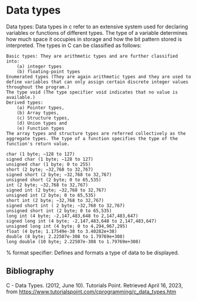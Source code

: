 # Data types

Data types: Data types in c refer to an extensive system used for declaring variables or functions of different types. The type of a variable determines how much space it occupies in storage and how the bit pattern stored is interpreted. The types in C can be classified as follows:
    
    Basic types: They are arithmetic types and are further classified into: 
        (a) integer types
        (b) floating-point types
    Enumerated types (They are again arithmetic types and they are used to define variables that can only assign certain discrete integer values throughout the program.)
    The type void (The type specifier void indicates that no value is available.)
    Derived types:
        (a) Pointer types, 
        (b) Array types, 
        (c) Structure types, 
        (d) Union types and 
        (e) Function types
    The array types and structure types are referred collectively as the aggregate types. The type of a function specifies the type of the function's return value.
    
    char (1 byte; −128 to 127)
    signed char (1 byte; −128 to 127)
    unsigned char (1 byte; 0 to 255)
    short (2 byte; −32,768 to 32,767)
    signed short (2 byte; −32,768 to 32,767)
    unsigned short (2 byte; 0 to 65,535)
    int (2 byte; −32,768 to 32,767)
    signed int (2 byte; −32,768 to 32,767)
    unsigned int (2 byte; 0 to 65,535)
    short int (2 byte; −32,768 to 32,767)
    signed short int ( 2 byte; −32,768 to 32,767)
    unsigned short int (2 byte; 0 to 65,535)
    long int (4 byte; -2,147,483,648 to 2,147,483,647)
    signed long int (4 byte; -2,147,483,648 to 2,147,483,647)
    unsigned long int (4 byte; 0 to 4,294,967,295)
    float (4 byte; 1.17549e-38 to 3.40282e+38)
    double (8 byte; 2.22507e-308 to 1.79769e+308)
    long double (10 byte; 2.22507e-308 to 1.79769e+308)

% format specifier: Defines and formats a type of data to be displayed.

## Bibliography

C - Data Types. (2012, June 10). Tutorials Point. Retrieved April 16, 2023, from https://www.tutorialspoint.com/cprogramming/c_data_types.htm